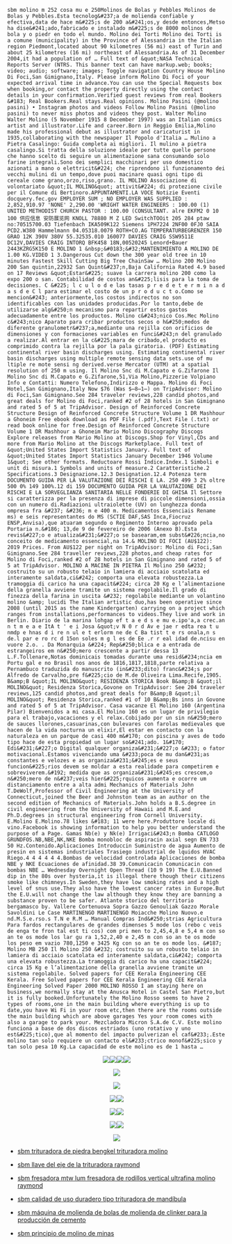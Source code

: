 
```
sbm molino m 252 cosa mu e 250Molinos de Bolas y Pebbles Molinos de Bolas y Pebbles.Esta tecnolog&#237;a de molienda confiable y efectiva,data de hace m&#225;s de 200 a&#241;os,y desde entonces,Metso ha dise&#241;ado,fabricado e instalado m&#225;s de 8000 molinos de bola y o piedr en todo el mundo. Molino dei Torti Molino dei Torti is a comune (municipality) in the Province of Alessandria in the Italian region Piedmont,located about 90 kilometres (56 mi) east of Turin and about 25 kilometres (16 mi) northeast of Alessandria.As of 31 December 2004,it had a population of … Full text of &quot;NASA Technical Reports Server (NTRS. This banner text can have markup.web; books; video; audio; software; images; Toggle navigation Country House Molino Di Foci,San Gimignano,Italy. Please inform Molino Di Foci of your expected arrival time in advance.You can use the Special Requests box when booking,or contact the property directly using the contact details in your confirmation.Verified guest reviews from real Bookers &#183; Real Bookers.Real stays.Real opinions. Molino Pasini (@molino pasini) • Instagram photos and videos Follow Molino Pasini (@molino pasini) to never miss photos and videos they post. Walter Molino Walter Molino (5 November 1915 8 December 1997) was an Italian comics artist and illustrator.Life and career.Born in Reggio Emilia,Molino made his professional debut as illustrator and caricaturist in 1935,collaborating with the newspaper Il Popolo d'Italia … Mulino a Pietra Casalingo: Guida completa ai migliori. Il mulino a pietra casalingo.Si tratta della soluzione ideale per tutte quelle persone che hanno scelto di seguire un alimentazione sana consumando solo farine integrali.Sono dei semplici macchinari per uso domestico azionati a mano o elettricit&#224; che riprendono il funzionamento dei vecchi mulini di un tempo,dove puoi macinare quasi ogni tipo di cereale come grano,orzo,riso,grano. IL MOLINO Associazione di volontariato &quot;IL MOLINO&quot; attivit&#224; di protezione civile per il Comune di Bertinoro.APPUNTAMENTI.LA VOCE Notizie Eventi docquery.fec.gov EMPLOYER SUM ; NO EMPLOYER WAS SUPPLIED : 2,852,910.97 'NONE' 2,290.00 'WRIGHT WATER ENGINEERS : 100.00 (1) UNITED METHODIST CHURCH PASTOR : 100.00 (CONSULTANT. alre EKFM2 0 10 100 供应信息 安防展览网 KNOLL 78880 M Z LED SwitchTOOit 205 284 ptaw no:70515700.03 Tiefenbach IKA509K122 Siemens 1PH7224 2NF00 0FJ0 SAIA PCD2.W380 Hammelmann 04.05318.0079 ROTH+CO.AG TEMPERATURBEGRENZER 150 GRAO 12K 390V 380V 55.32535.010 160077 DAVIES CRAIG SSW9511E DC12V,DAVIES CRAIG INTORQ BFK458 18N,00520245 Lenord+Bauer 2443KZRG5K150 E MOLINO 1 &nbsp;&#0183;&#32;MANTENIMIENTO A MOLINO DE 1.00 KG.VIDEO 1 3.Dangerous Cut down the 300 year old tree in 10 minutes Fastest Skill Cutting Big Tree ChainSaw … Molino 200 Molino 200 San quintin,22932 San Quint&#237;n,Baja California Rated 4.9 based on 17 Reviews &quot;Estar&#225; suave la carrera molino 200 como la expo 200 o san. Contabilidad de costos an&#225;lisis para la toma de decisiones. C &#225; l c u l o d e las tasas p r e d e t e r m i n a d a s d e C l para estimar el costo de un p r o d u c t o.Como se mencion&#243; anteriormente,los costos indirectos no son identificables con las unidades producidas.Por lo tanto,debe de utilizarse alg&#250;n mecanismo para repartir estos gastos adecuadamente entre los productos. Molino c&#243;nico Cos.Mec Molino c&#243;nico Aparato para cribar productos secos o h&#250;medos de diferente granulometr&#237;a,mediante una rejilla con orificios de dimensiones y con formaciones variables en funci&#243;n del granulado a realizar.Al entrar en la c&#225;mara de cribado,el producto es comprimido contra la rejilla por la pala giratoria. (PDF) Estimating continental river basin discharges using. Estimating continental river basin discharges using multiple remote sensing data sets.use of mu ltiple re mote sensi ng derived.verse Mercator (UTM) at a spatial resolution of 250 m using. Il Molino Snc di M.Capato e G.Zifarone Il Molino Snc di M.Capato e G.Zifarone,51,Via Molino,Pizzerie Volpiano Info e Contatti: Numero Telefono,Indirizzo e Mappa. Molino di Foci Hotel,San Gimignano,Italy Now $76 (Was $̶8̶1̶) on TripAdvisor: Molino di Foci,San Gimignano.See 284 traveler reviews,228 candid photos,and great deals for Molino di Foci,ranked #2 of 28 hotels in San Gimignano and rated 5 of 5 at TripAdvisor. Design of Reinforced Concrete Structure Design of Reinforced Concrete Structure Volume 1 DR Mashhour a Ghoneim Free ebook download as PDF File (.pdf),Text File (.txt) or read book online for free.Design of Reinforced Concrete Structure Volume 1 DR Mashhour a Ghoneim Mario Molino Discography Discogs Explore releases from Mario Molino at Discogs.Shop for Vinyl,CDs and more from Mario Molino at the Discogs Marketplace. Full text of &quot;United States Import Statistics January. Full text of &quot;United States Import Statistics January December 1946 Volume 1&quot; See other formats. Reductoare Rossi Indice.Index.1 Simboli e unit di misura.1 Symbols and units of measure.2 Caratteristiche.2 Specifications.3 Designazione.12.3 Designation.12.4 Potenza term DOCUMENTO GUIDA PER LA VALUTAZIONE DEI RISCHI E LA. 250 499 3 2% oltre 500 0% 149 100%.12 di 159 DOCUMENTO GUIDA PER LA VALUTAZIONE DEI RISCHI E LA SORVEGLIANZA SANITARIA NELLE FONDERIE DI GHISA Il Settore si caratterizza per la presenza di imprese di piccole dimensioni,ossia con un numero di.Radiazioni ultraiolette (UV) on lunghezza donda ompresa fra &#237; &#236; m e 400 m. Medicamentos Essenciais Rename ms) e seis representantes do MS (SCTIE DAF,SAS Inca,Fiocruz ENSP,Anvisa),que atuaram segundo o Regimento Interno aprovado pela Portaria n.&#186; 13,de 9 de fevereiro de 2006 (Anexo B).Esta revis&#227;o e atualiza&#231;&#227;o se basearam,em subst&#226;ncia,no conceito de medicamento essencial,na 14.& MOLINO DI FOCI (AU$122): 2019 Prices. From AU$122 per night on TripAdvisor: Molino di Foci,San Gimignano.See 284 traveller reviews,228 photos,and cheap rates for Molino di Foci,ranked #2 of 28 hotels in San Gimignano and rated 5 of 5 at TripAdvisor. MOLINO A MACINE IN PIETRA Il Molino 250 &#232; costruito su un robusto telaio in lamiera di acciaio scatolata ed interamente saldata,ci&#242; comporta una elevata robustezza.La tramoggia di carico ha una capacit&#224; circa 20 Kg e l’alimentazione della granella avviene tramite un sistema regolabile.Il grado di finezza della farina in uscita &#232; regolabile mediante un volantino molino &amp; lucidi The Italian artistic duo,has been operative since 2008 (until 2015 as the name Kindergarten) carrying on a project which ranges from installations,performances to videos.They live and work in Berlin. Diario de la marina lohgap ef t a e d s e mu e.ipo'a,a crec.an n t m e a e ItA t ' e i Josa &quot;v N 0 r d Av e jae r edta rea t u nmdp e hnas d i re n ul e t erlorm ne de C Ba tist t e rs onala,n s de.l par e ro rc d 15on soles m g l es de Ee .r r eal idad de.ncisu en vuore 2.o. . Da Monarquia &#224; Rep&#250;blica e a entrada de estrangeiros em n&#250;mero crescente a partir dessa 13 L.F.Tollenare,Notas dominicais tomadas durante uma resid&#234;ncia em Portu gal e no Brasil nos anos de 1816,1817,1818,parte relativa a Pernambuco traduzida do manuscrito (in&#233;dito) franc&#234;s por Alfredo de Carvalho,pre f&#225;cio de M.de Oliveira Lima.Recife,1905. B&amp;B &quot;IL MOLINO&quot; RESIDENZA STORICA Book B&amp;B &quot;il MOLINO&quot; Residenza Storica,Govone on TripAdvisor: See 204 traveler reviews,125 candid photos,and great deals for B&amp;B &quot;il MOLINO&quot; Residenza Storica,ranked #1 of 10 B&amp;Bs inns in Govone and rated 5 of 5 at TripAdvisor. Casa vacanze El Molino 160 (Argentina Pilar) Bienvenidos a mi casa.El Molino 160 es un lugar de privilegio para el trabajo,vacaciones y el relax.Cobijado por un sin n&#250;mero de sauces llorones,casuarinas,con bulevares con farolas medievales que hacen de la vida nocturna un elixir,El estar en contacto con la naturaleza en un parque de casi 400 m&#170; con piscina y aves de todo tipo hace de esta propiedad un lugar so&#241;ado. 1&#170; Edi&#231;&#227;o Digital qualquer organiza&#231;&#227;o &#233; o fator motivacional.Estamos vivenciando uma &#233;poca de mu dan&#231;as constantes e velozes e as organiza&#231;&#245;es e seus funcion&#225;rios devem se moldar a esta realidade para competirem e sobreviverem.&#192; medida que as organiza&#231;&#245;es crescem,o n&#250;mero de n&#237;veis hier&#225;rquicos aumenta e ocorre um distanciamento entre a alta admi Mechanics of Materials John T.DeWolf,Professor of Civil Engineering at the University of Connecticut,joined the Beer and Johnston team as an author on the second edition of Mechanics of Materials.John holds a B.S.degree in civil engineering from the University of Hawaii and M.E.and Ph.D.degrees in structural engineering from Cornell University. E.Molino E.Molino.78 likes &#183; 11 were here.Produttore locale di vino.Facebook is showing information to help you better understand the purpose of a Page. Gamas Nb(e) y Nk(e) Irrigaci&#243;n Bomba CATLOGO GRUNDFOS.NB,NBE,NK,NKE Bomba monobloc de aspiracin axial segn EN 733 50 Hz.Contenido.Aplicaciones Introduccin Suministro de agua Aumento de presin en sistemas industriales Trasiego industrial de lquidos HVAC Riego.4 4 4 4 4 4.Bombas de velocidad controlada Aplicaciones de bomba NBE y NKE Ecuaciones de afinidad.38 39.Comunicacin Comunicacin con bombas NBE … Wednesday Overnight Open Thread (10 9 19) The E.U.Banned dip in the 80s over hysteria,it is illegal there though their citizens smoke like chimneys.In Sweden,they have low smoking rates and a high level of snus use.They also have the lowest cancer rates in Europe.But the E.U.will not change the law although they know they are banning a substance proven to be safer. Atlante storico del territorio bergamasco by. Vallere Cortenuova Sopra Gazzo Genouliak Gazzo Morale Savoldini Le Case MARTINENGO MARTINENGO Moiacche Molino Nuovo.e nd.M.S.e.rso.s T.N e R.M … Manual Compras Ind&#250;strias Agricultura Para fardos rectangulares de grandes dimenses 5 mode los (rebo c veis de enga te fron tal est ti cos) com pri men to 2,45,4,8 e 5,4 m con so an te os mode los lar gu ra 1,52,2,40 e 2,45 m con so an te os mode los peso em vazio 780,1250 e 3425 Kg con so an te os mode los. &#187; Molino MB 250 Il Molino 250 &#232; costruito su un robusto telaio in lamiera di acciaio scatolata ed interamente saldata,ci&#242; comporta una elevata robustezza.La tramoggia di carico ha una capacit&#224; circa 15 Kg e l’alimentazione della granella avviene tramite un sistema regolabile. Solved papers for CEE Kerala Engineering CEE Kerala. Free Solved papers for CEE Kerala Engineering CEE Kerala Engineering Solved Paper 2000 MOLINO ROSSO I am staying here on business,we normally stay at the Anusca Hotel in Castel San Pietro,but it is fully booked.Unfortunately the Molino Rosso seems to have 2 types of rooms,one in the main building where everything is up to date,you have Wi Fi in your room etc,then there are the rooms outside the main building which are above garages Yes your room comes with also a garage to park your. Mezcladora Micron S.A.de C.V. Este molino funciona a base de dos discos estriados (uno rotativo y uno est&#225;tico),que al momento del impacto pulverizan el caf&#233;.Este molino tan solo requiere un contacto el&#233;ctrico monof&#225;sico y tan solo pesa 10 Kg.La capacidad de este molino es de 1 hasta … 
```

<div align="center">

<a href="https://es-mill.shibang-china.com/github&k=sbm+molino+m+252+cosa+mu+e+250"><img src="https://static.shibang-china.com/es/mill/index.jpg"></a><a href="https://es-mill.shibang-china.com/materials.htmlgithub&k=sbm+molino+m+252+cosa+mu+e+250"><img src="https://static.shibang-china.com/es/mill/materials.jpg"></a><a href="https://es-mill.shibang-china.com/about.htmlgithub&k=sbm+molino+m+252+cosa+mu+e+250"><img src="https://static.shibang-china.com/es/mill/about.jpg"></a><a href="https://es-mill.shibang-china.com/contact.htmlgithub&k=sbm+molino+m+252+cosa+mu+e+250"><img src="https://static.shibang-china.com/es/mill/contact.jpg"></a>

<a href="https://es-mill.shibang-china.com/github&k=sbm+molino+m+252+cosa+mu+e+250"><img src="https://static.shibang-china.com/es/mill/banner.jpg"></a>

<a href="https://swt.shibang-china.com/github&k=sbm+molino+m+252+cosa+mu+e+250"><img src="https://static.shibang-china.com/es/mill/chat.jpg"></a>

<a href="https://es-mill.shibang-china.com/products/vertical-roller-mill.htmlgithub&k=sbm+molino+m+252+cosa+mu+e+250"><img src="https://static.shibang-china.com/es/mill/vertical.jpg"></a><a href="https://es-mill.shibang-china.com/products/raymond-mill.htmlgithub&k=sbm+molino+m+252+cosa+mu+e+250"><img src="https://static.shibang-china.com/es/mill/raymond.jpg"></a>

<a href="https://es-mill.shibang-china.com/products/ultrafine-grinding-mill.htmlgithub&k=sbm+molino+m+252+cosa+mu+e+250"><img src="https://static.shibang-china.com/es/mill/ultrafine.jpg"></a><a href="https://es-mill.shibang-china.com/products/trapezium-grinding-mill.htmlgithub&k=sbm+molino+m+252+cosa+mu+e+250"><img src="https://static.shibang-china.com/es/mill/trapezium.jpg"></a>

<a href="https://es-mill.shibang-china.com/products/ball-mill.htmlgithub&k=sbm+molino+m+252+cosa+mu+e+250"><img src="https://static.shibang-china.com/es/mill/ball.jpg"></a><a href="https://es-mill.shibang-china.com/products/hammer-mill.htmlgithub&k=sbm+molino+m+252+cosa+mu+e+250"><img src="https://static.shibang-china.com/es/mill/hammer.jpg"></a>

<a href="https://swt.shibang-china.com/github&k=sbm+molino+m+252+cosa+mu+e+250"><img src="https://static.shibang-china.com/es/mill/case.jpg"></a>

</div>


* [sbm trituradora de piedra bengkel trituradora molino](sbm%20trituradora%20de%20piedra%20bengkel%20trituradora%20molino.md)

* [sbm llave del eje de la trituradora raymond](sbm%20llave%20del%20eje%20de%20la%20trituradora%20raymond.md)

* [sbm fresadora mtw lum fresadora de rodillos vertical ultrafina molino raymond](sbm%20fresadora%20mtw%20lum%20fresadora%20de%20rodillos%20vertical%20ultrafina%20molino%20raymond.md)

* [sbm calidad de uso duradero tipo trituradora de mandíbula](sbm%20calidad%20de%20uso%20duradero%20tipo%20trituradora%20de%20mand%C3%ADbula.md)

* [sbm máquina de molienda de bolas de molienda de clinker para la producción de cemento](sbm%20m%C3%A1quina%20de%20molienda%20de%20bolas%20de%20molienda%20de%20clinker%20para%20la%20producci%C3%B3n%20de%20cemento.md)

* [sbm principio de molino de minas](sbm%20principio%20de%20molino%20de%20minas.md)